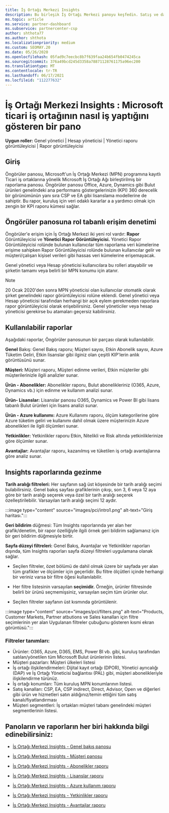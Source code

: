 ```yaml
---
title: İş Ortağı Merkezi Insights
description: Bu birleşik İş Ortağı Merkezi panoyu keşfedin. Satış ve dağıtım, müşteri geliştirme ve daha fazlası için KIP'lerde nasıl ilerlersiniz?
ms.topic: article
ms.service: partner-dashboard
ms.subservice: partnercenter-csp
author: shthota77
ms.author: shthota
ms.localizationpriority: medium
ms.custom: SEOMAY.20
ms.date: 05/26/2020
ms.openlocfilehash: 05fad9c7eecbc8b7f639faa24b654fb0474245ca
ms.sourcegitcommit: 376a49bcd245d3358a78871128761175a96ec200
ms.translationtype: MT
ms.contentlocale: tr-TR
ms.lasthandoff: 06/17/2021
ms.locfileid: "112277632"
---
```

# <a name="partner-center-insights---a-dashboard-that-shows-how-a-microsoft-commercial-partner-is-doing"></a>İş Ortağı Merkezi Insights : Microsoft ticari iş ortağının nasıl iş yaptığını gösteren bir pano

**Uygun roller:** Genel yönetici | Hesap yöneticisi | Yönetici raporu görüntüleyicisi | Rapor görüntüleyicisi

## <a name="introduction"></a>Giriş

Öngörüler panosu, Microsoft'un İş Ortağı Merkezi (MPN) programına kayıtlı Ticari iş ortaklarına yönelik Microsoft İş Ortağı Ağı birleştirilmiş bir raporlama panosu. Öngörüler panosu Office, Azure, Dynamics gibi Bulut ürünleri genelindeki ana performans göstergelerinizin (KPI) 360 derecelik bir görünümünün yanı sıra CSP ve EA gibi lisanslama modellerine de sahiptir. Bu rapor, kuruluş için veri odaklı kararlar a a yardımcı olmak için zengin bir KPI raporu kümesi sağlar. 

## <a name="role-based-access-control-to-the-insights-dashboard"></a>Öngörüler panosuna rol tabanlı erişim denetimi

Öngörüler'e erişim için İş Ortağı Merkezi iki yeni rol vardır: **Rapor** Görüntüleyicisi ve **Yönetici Rapor Görüntüleyicisi.** Yönetici Rapor Görüntüleyicisi rolünde bulunan kullanıcılar tüm raporlama veri kümelerine erişime sahipken Rapor Görüntüleyicisi rolünde bulunan kullanıcılar gelir ve müşteri/çalışan kişisel verileri gibi hassas veri kümelerine erişemayacak. 

Genel yönetici veya Hesap yöneticisi kullanıcılara bu rolleri atayabilir ve şirketin tamamı veya belirli bir MPN konumu için atanır.  

>[!Note] 
>20 Ocak 2020'den sonra MPN yöneticisi olan kullanıcılar otomatik olarak şirket genelindeki rapor görüntüleyicisi rolüne eklendi. Genel yönetici veya Hesap yöneticisi tarafından herhangi bir açık eylem gerekmeden raporlara rapor görüntüleyicisi olarak erişebilirsiniz. Genel yöneticiler veya hesap yöneticisi gerekirse bu atamaları geçersiz kabilirsiniz. 

## <a name="reports-available"></a>Kullanılabilir raporlar

Aşağıdaki raporlar, Öngörüler panosunun bir parçası olarak kullanılabilir.

**Genel** Bakış: Genel Bakış raporu; Müşteri sayısı, Etkin Abonelik sayısı, Azure Tüketim Geliri, Etkin lisanslar gibi ilginiz olan çeşitli KIP'lerin anlık görüntüsünü sunar.

**Müşteri:** Müşteri raporu, Müşteri edinme verileri, Etkin müşteriler gibi müşterilerinizle ilgili analizler sunar.

**Ürün - Abonelikler:** Abonelikler raporu, Bulut abonelikleriniz (O365, Azure, Dynamics vb.) için edinme ve kullanım analizi sunar.

**Ürün- Lisanslar:** Lisanslar panosu O365, Dynamics ve Power BI gibi lisans tabanlı Bulut ürünleri için lisans analizi sunar.

**Ürün - Azure kullanımı:** Azure Kullanımı raporu, ölçüm kategorilerine göre Azure tüketim geliri ve kullanımı dahil olmak üzere müşterinizin Azure abonelikleri ile ilgili ölçümleri sunar.

**Yetkinlikler:** Yetkinlikler raporu Etkin, Nitelikli ve Risk altında yetkinliklerinize göre ölçümler sunar.

**Avantajlar:** Avantajlar raporu, kazanılmış ve tüketilen iş ortağı avantajlarına göre analiz sunar.

## <a name="navigating-the-insights-reports"></a>Insights raporlarında gezinme

**Tarih aralığı filtreleri:** Her sayfanın sağ üst köşesinde bir tarih aralığı seçimi bulabilirsiniz. Genel bakış sayfası grafiklerinin çıkışı, son 3, 6 veya 12 aya göre bir tarih aralığı seçerek veya özel bir tarih aralığı seçerek özelleştirilebilir. Varsayılan tarih aralığı seçimi 12 aydır. 

:::image type="content" source="images/pci/intro1.png" alt-text="Giriş haritası.":::

**Geri bildirim** düğmesi: Tüm Insights raporlarında yer alan her grafik/denetim, bir rapor özelliğiyle ilgili örnek geri bildirim sağlamanız için bir geri bildirim düğmesiyle birtir. 

 
**Sayfa düzeyi filtreleri:** Genel Bakış, Avantajlar ve Yetkinlikler raporları dışında, tüm Insights raporları sayfa düzeyi filtreleri uygulamana olanak sağlar. 

- Seçilen filtreler, özet bölümü de dahil olmak üzere bir sayfada yer alan tüm grafikler ve ölçümler için geçerlidir. Bu filtre ölçütleri içinde herhangi bir veriniz varsa bir filtre öğesi kullanılabilir. 

- Her filtre listesinin varsayılan **seçimidir.** Örneğin, ürünler filtresinde belirli bir ürünü seçmemişsiniz, varsayılan seçim tüm ürünler olur.

- Seçilen filtreler sayfanın üst kısmında görüntülenir. 

:::image type="content" source="images/pci/filters.png" alt-text="Products, Customer Markets, Partner atbutions ve Sales kanalları için filtre seçimlerinin yer alan Uygulanan filtreler çubuğunu gösteren kısmi ekran görüntüsü.":::

### <a name="filters-definitions"></a>Filtreler tanımları:

- Ürünler: O365, Azure, D365, EMS, Power BI vb. gibi, kuruluş tarafından satılan/yönetilen tüm Microsoft Bulut ürünlerinin listesi.
- Müşteri pazarları: Müşteri ülkeleri listesi
- İş ortağı ilişkilendirmeleri: Dijital kayıt ortağı (DPOR), Yönetici ayrıcalığı (DAP) ve İş Ortağı Yöneticisi bağlantısı (PAL) gibi, müşteri abonelikleriyle ilişkilendirme türünüz. 
- İş ortağı konumları: Tüm kuruluş MPN konumlarının listesi.
- Satış kanalları: CSP, EA, CSP indirect, Direct, Advisor, Open ve diğerleri gibi ürün ve hizmetleri satın aldığınız/temin ettiğini tüm satış kanalı/fiyatlandırması
- Müşteri segmentleri: İş ortakları müşteri tabanı genelindeki müşteri segmentlerinin listesi.

## <a name="read-about-each-of-the-dashboards-and-reports"></a>Panoların ve raporların her biri hakkında bilgi edinebilirsiniz:

- [İş Ortağı Merkezi Insights - Genel bakış panosu](pci-overview-report.md)

- [İş Ortağı Merkezi Insights - Müşteri panosu](pci-customer-report.md)

- [İş Ortağı Merkezi Insights - Abonelikler raporu](pci-product-subscriptions-report.md)

- [İş Ortağı Merkezi Insights - Lisanslar raporu](pci-product-licenses-report.md)

- [İş Ortağı Merkezi Insights - Azure kullanım raporu](pci-azure-usage-report.md)

- [İş Ortağı Merkezi Insights - Yetkinlikler raporu](pci-competencies-report.md)

- [İş Ortağı Merkezi Insights - Avantajlar raporu](pci-benefits-report.md)
